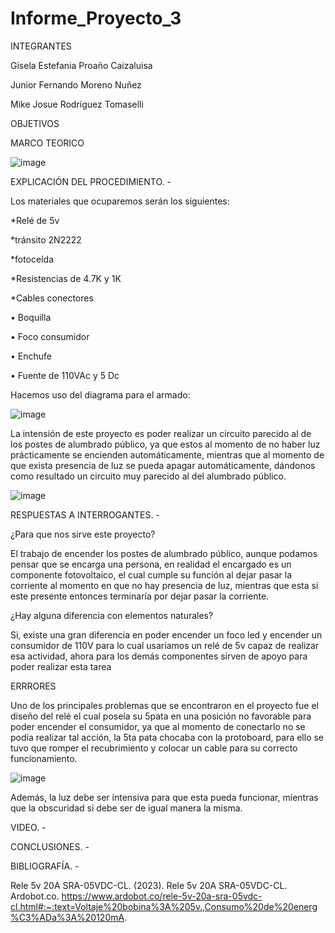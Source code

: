 # Informe_Proyecto_3

INTEGRANTES

Gisela Estefania Proaño Caizaluisa

Junior Fernando Moreno Nuñez

Mike Josue Rodríguez Tomaselli

OBJETIVOS



MARCO TEORICO

![image](https://user-images.githubusercontent.com/116831534/221758397-280e4a1c-0484-46d7-b7b5-44b3fecf625d.png)

EXPLICACIÓN DEL PROCEDIMIENTO. -

Los materiales que ocuparemos serán los siguientes:

*Relé de 5v

*tránsito 2N2222

*fotocelda

*Resistencias de 4.7K y 1K

*Cables conectores

•	Boquilla

•	Foco consumidor

•	Enchufe

•	Fuente de 110VAc y 5 Dc

Hacemos uso del diagrama para el armado:

![image](https://user-images.githubusercontent.com/116831534/221758881-0be194c7-215a-4476-a931-11ba98c26ce4.png)

La intensión de este proyecto es poder realizar un circuito parecido al de los postes de alumbrado público, ya que estos al momento de no haber luz prácticamente se encienden automáticamente, mientras que al momento de que exista presencia de luz se pueda apagar automáticamente, dándonos como resultado un circuito muy parecido al del alumbrado público.

![image](https://user-images.githubusercontent.com/116831534/221759013-7b9e386c-e217-42dd-94e4-df96d3459bd8.png)

RESPUESTAS A INTERROGANTES. -

¿Para que nos sirve este proyecto?

El trabajo de encender los postes de alumbrado público, aunque podamos pensar que se encarga una persona, en realidad el encargado es un componente fotovoltaico, el cual cumple su función al dejar pasar la corriente al momento en que no hay presencia de luz, mientras que esta si este presente entonces terminaría por dejar pasar la corriente.

¿Hay alguna diferencia con elementos naturales?

Si, existe una gran diferencia en poder encender un foco led y encender un consumidor de 110V para lo cual usaríamos un relé de 5v capaz de realizar esa actividad, ahora para los demás componentes sirven de apoyo para poder realizar esta tarea

ERRRORES

Uno de los principales problemas que se encontraron en el proyecto fue el diseño del relé el cual poseía su 5pata en una posición no favorable para poder encender el consumidor, ya que al momento de conectarlo no se podía realizar tal acción, la 5ta pata chocaba con la protoboard, para ello se tuvo que romper el recubrimiento y colocar un cable para su correcto funcionamiento.

![image](https://user-images.githubusercontent.com/116831534/221759536-341a94fb-7958-4f2a-8def-ffd875cf95d2.png)

Además, la luz debe ser intensiva para que esta pueda funcionar, mientras que la obscuridad si debe ser de igual manera la misma.

VIDEO. -



CONCLUSIONES. -



BIBLIOGRAFÍA. -

Rele 5v 20A SRA-05VDC-CL. (2023). Rele 5v 20A SRA-05VDC-CL. Ardobot.co. https://www.ardobot.co/rele-5v-20a-sra-05vdc-cl.html#:~:text=Voltaje%20bobina%3A%205v.,Consumo%20de%20energ%C3%ADa%3A%20120mA.




